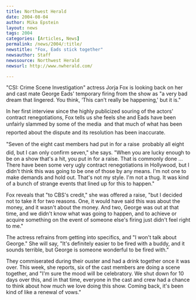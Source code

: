 ```yaml
---
title: Northwest Herald
date: 2004-08-04
author: Mika Epstein
layout: news
tags: 2004
categories: [Articles, News]
permalink: /news/2004/:title/
newstitle: "Fox, Eads stick together"
newsauthor: Staff  
newssource: Northwest Herald  
newsurl: http://www.nwherald.com/  

---
```


"CSI: Crime Scene Investigation" actress Jorja Fox is looking back on her and cast mate George Eads' temporary firing from the show as "a very bad dream that lingered. You think, &#8216;This can't really be happening,' but it is."

In her first interview since the highly publicized souring of the actors' contract renegotiations, Fox tells us she feels she and Eads have been unfairly slammed by some of the media  and that much of what has been reported about the dispute and its resolution has been inaccurate.

"Seven of the eight cast members had put in for a raise  probably all eight did, but I can only confirm seven," she says. "When you are lucky enough to be on a show that's a hit, you put in for a raise. That is commonly done ... There have been some very ugly contract renegotiations in Hollywood, but I didn't think this was going to be one of those by any means. I'm not one to make demands and hold out. That's not my style. I'm not a thug. It was kind of a bunch of strange events that lined up for this to happen."

Fox reveals that "to CBS's credit," she was offered a raise, "but I decided not to take it for two reasons. One, it would have said this was about the money, and it wasn't about the money. And two, George was out at that time, and we didn't know what was going to happen, and to achieve or acquire something on the event of someone else's firing just didn't feel right to me."

The actress refrains from getting into specifics, and "I won't talk about George." She will say, "It's definitely easier to be fired with a buddy, and it sounds terrible, but George is someone wonderful to be fired with."

They commiserated during their ouster and had a drink together once it was over. This week, she reports, six of the cast members are doing a scene together, and "I'm sure the mood will be celebratory. We shut down for 10 days over this, and in that time, everyone in the cast and crew had a chance to think about how much we love doing this show. Coming back, it's been kind of like a renewal of vows."

